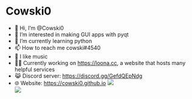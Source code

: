 # Cowski0
- 👋 Hi, I’m @Cowski0
- 👀 I’m interested in making GUI apps with pyqt  
- 🌱 I’m currently learning python
- 📫 How to reach me cowski#4540
- 🎵 I like music
- 🧑‍💻 Currently working on https://loona.cc, a website that hosts many helpful services
- 😹 Discord server: https://discord.gg/GefdQEpNdg
- 🌐 Website: https://cowski0.github.io 
<img src="https://github-readme-stats-eight-theta.vercel.app/api?username=Cowski0&show_icons=true&theme=algolia&include_all_commits=true&count_private=true"></img>  
<img src="https://github-readme-stats-eight-theta.vercel.app/api/top-langs/?username=Cowski0&layout=compact&langs_count=8&theme=algolia"></img>
